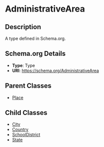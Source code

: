 # AdministrativeArea

## Description
A type defined in Schema.org.

## Schema.org Details
- **Type**: Type
- **URI**: https://schema.org/AdministrativeArea

## Parent Classes
- [Place](../Place.md)

## Child Classes
- [City](City/City.md)
- [Country](Country/Country.md)
- [SchoolDistrict](SchoolDistrict/SchoolDistrict.md)
- [State](State/State.md)


